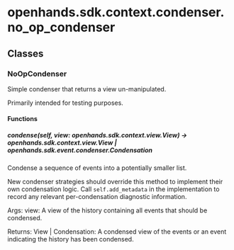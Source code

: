# openhands.sdk.context.condenser.no_op_condenser

## Classes

### NoOpCondenser

Simple condenser that returns a view un-manipulated.

Primarily intended for testing purposes.

#### Functions

##### condense(self, view: openhands.sdk.context.view.View) -> openhands.sdk.context.view.View | openhands.sdk.event.condenser.Condensation

Condense a sequence of events into a potentially smaller list.

New condenser strategies should override this method to implement their own
condensation logic. Call `self.add_metadata` in the implementation to record any
relevant per-condensation diagnostic information.

Args:
    view: A view of the history containing all events that should be condensed.

Returns:
    View | Condensation: A condensed view of the events or an event indicating
    the history has been condensed.

